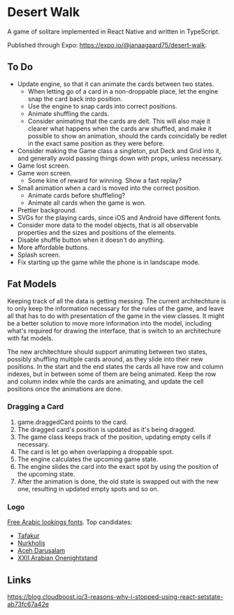 # Desert Walk

A game of solitare implemented in React Native and written in TypeScript.

Published through Expo: <https://expo.io/@janaagaard75/desert-walk>.

## To Do

* Update engine, so that it can animate the cards between two states.
  * When letting go of a card in a non-droppable place, let the engine snap the card back into position.
  * Use the engine to snap cards into correct positions.
  * Animate shuffling the cards.
  * Consider animating that the cards are delt. This will also maje it clearer what happens when the cards arw shuffled, and make it possible to show an animation, should the cards coincidally be redlet in the exact same position as they were before.
* Consider making the Game class a singleton, put Deck and Grid into it, and generally avoid passing things down with props, unless necessary.
* Game lost screen.
* Game won screen.
  * Some kine of reward for winning. Show a fast replay?
* Small animation when a card is moved into the correct position.
  * Animate cards before shuffleling?
  * Animate all cards when the game is won.
* Prettier background.
* SVGs for the playing cards, since iOS and Android have different fonts.
* Consider more data to the model objects, that is all observable properties and the sizes and positions of the elements.
* Disable shuffle button when it doesn't do anything.
* More affordable buttons.
* Splash screen.
* Fix starting up the game while the phone is in landscape mode.

## Fat Models

Keeping track of all the data is getting messing. The current architechture is to only keep the information necessary for the rules of the game, and leave all that has to do with presentation of the game in the view classes. It might be a better solution to move more information into the model, including what's required for drawing the interface, that is switch to an architechure with fat models.

The new architechture should support animating between two states, possibly shuffling multiple cards around, as they slide into their new positions. In the start and the end states the cards all have row and column indexes, but in between some of them are being animated. Keep the row and column index while the cards are animating, and update the cell positions once the animations are done.

### Dragging a Card

1. game.draggedCard points to the card.
1. The dragged card's position is updated as it's being dragged.
1. The game class keeps track of the position, updating empty cells if necessary.
1. The card is let go when overlapping a droppable spot.
1. The engine calculates the upcoming game state.
1. The engine slides the card into the exact spot by using the position of the upcoming state.
1. After the animation is done, the old state is swapped out with the new one, resulting in updated empty spots and so on.

### Logo

[Free Arabic lookings fonts](http://www.dafont.com/theme.php?cat=202&text=Desert+Walk+1234567890+AKQJ&l[]=10&l[]=1). Top candidates:

* [Tafakur](http://www.dafont.com/tafakur.font?text=Desert+Walk+A+2+3+4+5+6+7+8+9+10+K+Q+J&fpp=100&l[]=10&l[]=1)
* [Nurkholis](http://www.dafont.com/nurkholis.font?text=Desert+Walk+A+2+3+4+5+6+7+8+9+10+K+Q+J&fpp=100&l[]=10&l[]=1)
* [Aceh Darusalam](http://www.dafont.com/aceh-darusalam.font?text=Desert+Walk+A+2+3+4+5+6+7+8+9+10+K+Q+J&fpp=100&l[]=10&l[]=1)
* [XXII Arabian Onenightstand](http://www.dafont.com/xxii-arabian-onenightstand.font?text=Desert+Walk+A+2+3+4+5+6+7+8+9+10+J+Q+K)

## Links

<https://blog.cloudboost.io/3-reasons-why-i-stopped-using-react-setstate-ab73fc67a42e>